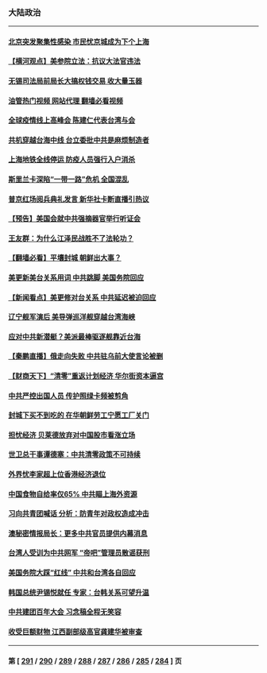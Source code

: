 ### 大陆政治
---
#### [北京突发聚集性感染 市民忧京城成为下个上海](../../pages/ncid277/n13732920.md?05111645) 
#### [【横河观点】美参院立法：抗议大法官违法](../../pages/ncid277/n13732500.md?05111645) 
#### [无锡司法局前局长大搞权钱交易 收大量玉器](../../pages/ncid277/n13732922.md?05111645) 
#### [油管热门视频 网站代理 翻墙必看视频](http://209.222.30.114:81/youtube.html?05111645)
#### [全球疫情线上高峰会 陈建仁代表台湾与会](../../pages/ncid277/n13732801.md?05111645) 
#### [共机穿越台海中线 台立委批中共是麻烦制造者](../../pages/ncid277/n13732803.md?05111645) 
#### [上海地铁全线停运 防疫人员强行入户消杀](../../pages/ncid277/n13732933.md?05111645) 
#### [斯里兰卡深陷“一带一路”危机 全国混乱](../../pages/ncid277/n13732915.md?05111645) 
#### [普京红场阅兵典礼发言 新华社卡断直播引热议](../../pages/ncid277/n13732502.md?05111645) 
#### [【预告】美国会就中共强摘器官举行听证会](../../pages/ncid277/n13732843.md?05111645) 
#### [王友群：为什么江泽民战胜不了法轮功？](../../pages/ncid277/n13732367.md?05111645) 
#### [【翻墙必看】平壤封城 朝鲜出大事？](../../pages/ncid277/n13732728.md?05111645) 
#### [美更新美台关系用词 中共跳脚 美国务院回应](../../pages/ncid277/n13732638.md?05111645) 
#### [【新闻看点】美更修对台关系 中共延迟被迫回应](../../pages/ncid277/n13732496.md?05111645) 
#### [辽宁舰军演后 美导弹巡洋舰穿越台湾海峡](../../pages/ncid277/n13732460.md?05111645) 
#### [应对中共新潜艇？美派最棒驱逐舰靠近台海](../../pages/ncid277/n13732480.md?05111645) 
#### [【秦鹏直播】俄走向失败 中共驻乌前大使言论被删](../../pages/ncid277/n13732487.md?05111645) 
#### [【财商天下】“清零”重返计划经济 华尔街资本逼宫](../../pages/ncid277/n13732331.md?05111645) 
#### [中共严控出国人员 传护照绿卡频被剪角](../../pages/ncid277/n13732392.md?05111645) 
#### [封城下买不到吃的 在华朝鲜劳工宁愿工厂关门](../../pages/ncid277/n13732368.md?05111645) 
#### [担忧经济 贝莱德放弃对中国股市看涨立场](../../pages/ncid277/n13732374.md?05111645) 
#### [世卫总干事谭德塞：中共清零政策不可持续](../../pages/ncid277/n13732334.md?05111645) 
#### [外界忧李家超上位香港经济退位](../../pages/ncid277/n13732290.md?05111645) 
#### [中国食物自给率仅65% 中共瞄上海外资源](../../pages/ncid277/n13732272.md?05111645) 
#### [习向共青团喊话 分析：防青年对政权造成冲击](../../pages/ncid277/n13732150.md?05111645) 
#### [澳秘密情报局长：更多中共官员提供内幕消息](../../pages/ncid277/n13732119.md?05111645) 
#### [台湾人受训为中共网军 “帝吧”管理员散谣获刑](../../pages/ncid277/n13732240.md?05111645) 
#### [美国务院大踩“红线” 中共和台湾各自回应](../../pages/ncid277/n13732069.md?05111645) 
#### [韩国总统尹锡悦就任 专家：台韩关系可望升温](../../pages/ncid277/n13732002.md?05111645) 
#### [中共建团百年大会 习念稿全程无笑容](../../pages/ncid277/n13731854.md?05111645) 
#### [收受巨额财物 江西副部级高官龚建华被审查](../../pages/ncid277/n13732003.md?05111645) 

---
#### 第 [ [291](./291.md?05111645) / [290](./290.md?05111645) / [289](./289.md?05111645) / [288](./288.md?05111645) / [287](./287.md?05111645) / [286](./286.md?05111645) / [285](./285.md?05111645) / [284](./284.md?05111645) ] 页
